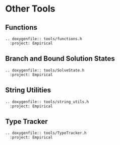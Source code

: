 # Other Tools

## Functions

```{eval-rst}
.. doxygenfile:: tools/functions.h
  :project: Empirical
```

## Branch and Bound Solution States

```{eval-rst}
.. doxygenfile:: tools/SolveState.h
  :project: Empirical
```

## String Utilities

```{eval-rst}
.. doxygenfile:: tools/string_utils.h
  :project: Empirical
```

## Type Tracker

```{eval-rst}
.. doxygenfile:: tools/TypeTracker.h
  :project: Empirical
```
